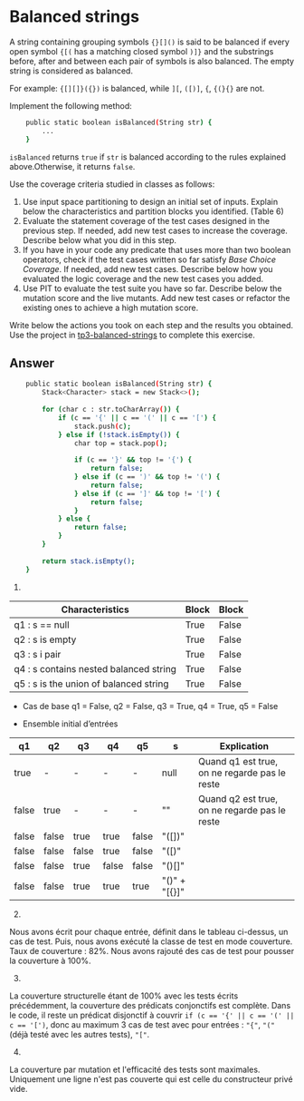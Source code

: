 # Balanced strings

A string containing grouping symbols `{}[]()` is said to be balanced if every open symbol `{[(` has a matching closed symbol `)]}`
and the substrings before, after and between each pair of symbols is also balanced. The empty string is considered as balanced.

For example: `{[][]}({})` is balanced, while `][`, `([)]`, `{`, `{(}{}` are not.

Implement the following method:

```bash
    public static boolean isBalanced(String str) {
        ...
    }
```

`isBalanced` returns `true` if  `str` is balanced according to the rules explained above.Otherwise, it returns `false`.

Use the coverage criteria studied in classes as follows:

1. Use input space partitioning to design an initial set of inputs. Explain below the characteristics and partition blocks you identified. (Table 6)
2. Evaluate the statement coverage of the test cases designed in the previous step. If needed, add new test cases to increase the coverage. Describe below what you did in this step.
3. If you have in your code any predicate that uses more than two boolean operators, check if the test cases written so far satisfy *Base Choice Coverage*. If needed, add new test cases. Describe below how you evaluated the logic coverage and the new test cases you added.
4. Use PIT to evaluate the test suite you have so far. Describe below the mutation score and the live mutants. Add new test cases or refactor the existing ones to achieve a high mutation score.

Write below the actions you took on each step and the results you obtained.
Use the project in [tp3-balanced-strings](../code/tp3-balanced-strings) to complete this exercise.

## Answer

```bash
    public static boolean isBalanced(String str) {
        Stack<Character> stack = new Stack<>();
    
        for (char c : str.toCharArray()) {
            if (c == '{' || c == '(' || c == '[') {
                stack.push(c);
            } else if (!stack.isEmpty()) {
                char top = stack.pop();
    
                if (c == '}' && top != '{') {
                    return false;
                } else if (c == ')' && top != '(') {
                    return false;
                } else if (c == ']' && top != '[') {
                    return false;
                }
            } else {
                return false;
            }
        }
    
        return stack.isEmpty();
    }
```

1.
| Characteristics                        | Block | Block |
|----------------------------------------|-------|-------|
| q1 : s == null                         | True  | False |
| q2 : s is empty                        | True  | False |
| q3 : s i pair                          | True  | False |
| q4 : s contains nested balanced string | True  | False |
| q5 : s is the union of balanced string | True  | False |

- Cas de base q1 = False, q2 = False, q3 = True, q4 = True, q5 = False


- Ensemble initial d’entrées

| q1    | q2    | q3    | q4    | q5    | s             | Explication                                   |
|-------|-------|-------|-------|-------|---------------|-----------------------------------------------|
| true  | -     | -     | -     | -     | null          | Quand q1 est true, on ne regarde pas le reste |
| false | true  | -     | -     | -     | ""            | Quand q2 est true, on ne regarde pas le reste |
| false | false | true  | true  | false | "([])"        |                                               |
| false | false | false | true  | false | "([)"         |                                               |
| false | false | true  | false | false | "()[]"        |                                               |
| false | false | true  | true  | true  | "()" + "[{}]" |                                               |

2.
Nous avons écrit pour chaque entrée, définit dans le tableau ci-dessus, un cas de test. Puis, nous avons exécuté la classe
de test en mode couverture. Taux de couverture : 82%.
Nous avons rajouté des cas de test pour pousser la couverture à 100%.

3. 
La couverture structurelle étant de 100% avec les tests écrits précédemment, la couverture des prédicats conjonctifs est complète.
Dans le code, il reste un prédicat disjonctif à couvrir ``if (c == '{' || c == '(' || c == '[')``, donc au maximum 3 cas de test avec pour entrées : ``"{"``, ``"("`` (déjà testé avec les autres tests), ``"["``.

4.
La couverture par mutation et l'efficacité des tests sont maximales. Uniquement une ligne n'est pas couverte qui est celle du constructeur privé vide.